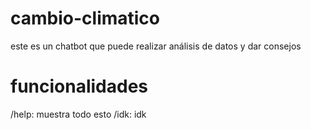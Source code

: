 # cambio-climatico
este es un chatbot que puede realizar análisis de datos y dar consejos
# funcionalidades
/help: muestra todo esto
/idk: idk
